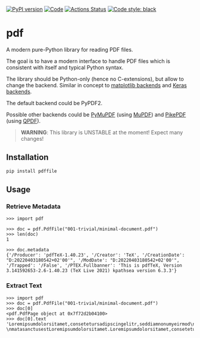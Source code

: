 [![PyPI version](https://badge.fury.io/py/pdffile.svg)](https://badge.fury.io/py/pdffile)
[![Code](https://img.shields.io/badge/code-GitHub-brightgreen)](https://github.com/py-pdf/pdf)
[![Actions Status](https://github.com/py-pdf/pdf/workflows/Unit%20Tests/badge.svg)](https://github.com/py-pdf/pdf/actions)
[![Code style: black](https://img.shields.io/badge/code%20style-black-000000.svg)](https://github.com/psf/black)

# pdf
A modern pure-Python library for reading PDF files.

The goal is to have a modern interface to handle PDF files which is consistent
with itself and typical Python syntax.

The library should be Python-only (hence no C-extensions), but allow to change
the backend. Similar in concept to [matplotlib backends](https://matplotlib.org/2.0.2/faq/usage_faq.html#what-is-a-backend) and [Keras backends](https://faroit.com/keras-docs/1.2.0/backend/).

The default backend could be PyPDF2.

Possible other backends could be [PyMuPDF](https://pymupdf.readthedocs.io/en/latest/)
(using [MuPDF](https://mupdf.com/))
and [PikePDF](https://github.com/pikepdf/pikepdf) (using [QPDF](https://github.com/qpdf/qpdf)).

> **WARNING**: This library is UNSTABLE at the moment! Expect many changes!

## Installation

```bash
pip install pdffile
```

## Usage


### Retrieve Metadata

```pycon
>>> import pdf

>>> doc = pdf.PdfFile("001-trivial/minimal-document.pdf")
>>> len(doc)
1

>>> doc.metadata
{'/Producer': 'pdfTeX-1.40.23', '/Creator': 'TeX', '/CreationDate': "D:20220403180542+02'00'", '/ModDate': "D:20220403180542+02'00'", '/Trapped': '/False', '/PTEX.Fullbanner': 'This is pdfTeX, Version 3.141592653-2.6-1.40.23 (TeX Live 2021) kpathsea version 6.3.3'}
```

### Extract Text

```pycon
>>> import pdf
>>> doc = pdf.PdfFile("001-trivial/minimal-document.pdf")
>>> doc[0]
<pdf.PdfPage object at 0x7f72d2b04100>
>>> doc[0].text
'Loremipsumdolorsitamet,consetetursadipscingelitr,seddiamnonumyeirmod\ntemporinviduntutlaboreetdoloremagnaaliquyamerat,seddiamvoluptua.Atvero\neosetaccusametjustoduodoloresetearebum.Stetclitakasdgubergren,noseataki-\nmatasanctusestLoremipsumdolorsitamet.Loremipsumdolorsitamet,consetetur\nsadipscingelitr,seddiamnonumyeirmodtemporinviduntutlaboreetdoloremagna\naliquyamerat,seddiamvoluptua.Atveroeosetaccusametjustoduodoloresetea\nrebum.Stetclitakasdgubergren,noseatakimatasanctusestLoremipsumdolorsit\namet.\n1\n'
```
